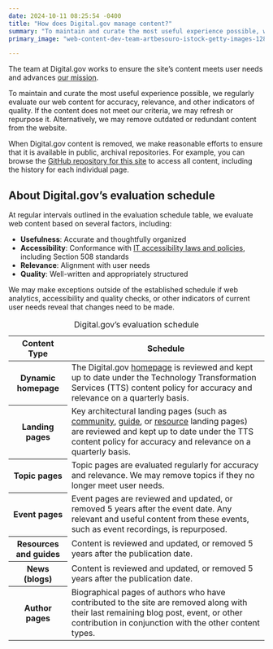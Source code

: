 ```yaml
---
date: 2024-10-11 08:25:54 -0400
title: "How does Digital.gov manage content?"
summary: "To maintain and curate the most useful experience possible, we regularly evaluate our web content for accuracy, relevance, and other indicators of quality."
primary_image: "web-content-dev-team-artbesouro-istock-getty-images-1284921335"

---
```


The team at Digital.gov works to ensure the site’s content meets user needs and advances [our mission](https://digital.gov/about/#mission).

To maintain and curate the most useful experience possible, we regularly evaluate our web content for accuracy, relevance, and other indicators of quality. If the content does not meet our criteria, we may refresh or repurpose it. Alternatively, we may remove outdated or redundant content from the website.

When Digital.gov content is removed, we make reasonable efforts to ensure that it is available in public, archival repositories. For example, you can browse the [GitHub repository for this site](https://github.com/GSA/digitalgov.gov/) to access all content, including the history for each individual page.

## About Digital.gov’s evaluation schedule

At regular intervals outlined in the evaluation schedule table, we evaluate web content based on several factors, including:

- **Usefulness**: Accurate and thoughtfully organized
- **Accessibility**: Conformance with [IT accessibility laws and policies](https://www.section508.gov/manage/laws-and-policies/), including Section 508 standards
- **Relevance**: Alignment with user needs
- **Quality**: Well-written and appropriately structured

We may make exceptions outside of the established schedule if web analytics, accessibility and quality checks, or other indicators of current user needs reveal that changes need to be made.

<table class="usa-table usa-table--striped">
  <caption>Digital.gov’s evaluation schedule</caption>
  <thead>
    <tr>
      <th scope="col">Content Type</th>
      <th scope="col">Schedule</th>
    </tr>
  </thead>
  <tbody>
<tr>
<th scope="row"><strong>Dynamic homepage</strong></th>
<td>The Digital.gov <a href="https://digital.gov">homepage</a> is reviewed and kept up to date under the Technology Transformation Services (TTS) content policy for accuracy and relevance on a quarterly basis.</td>
</tr>
<tr>
<th scope="row"><strong>Landing pages</strong></th>
<td>Key architectural landing pages (such as <a href="https://digital.gov/communities/">community</a>, <a href="https://digital.gov/guides/">guide</a>, or <a href="https://digital.gov/resources/">resource</a> landing pages) are reviewed and kept up to date under the TTS content policy for accuracy and relevance on a quarterly basis.</td>
</tr>
<tr>
<th scope="row"><strong>Topic pages</strong></th>
<td>Topic pages are evaluated regularly for accuracy and relevance. We may remove topics if they no longer meet user needs.</td>
</tr>
<tr>
<th scope="row"><strong>Event pages</strong></th>
<td>Event pages are reviewed and updated, or removed 5 years after the event date. Any relevant and useful content from these events, such as event recordings, is repurposed.</td>
</tr>
<tr>
<th scope="row"><strong>Resources and guides</strong></th>
<td>Content is reviewed and updated, or removed 5 years after the publication date.</td>
</tr>
<tr>
<th scope="row"><strong>News (blogs)</strong></th>
<td>Content is reviewed and updated, or removed 5 years after the publication date.</td>
</tr>
<tr>
<th scope="row"><strong>Author pages</strong></th>
<td>Biographical pages of authors who have contributed to the site are removed along with their last remaining blog post, event, or other contribution in conjunction with the other content types.</td>
</tr>
  </tbody>
</table>
